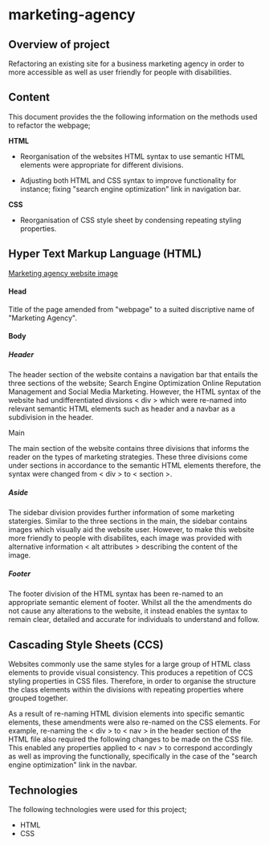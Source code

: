 # marketing-agency

## Overview of project

Refactoring an existing site for a business marketing agency in order to more accessible as well as user friendly for people with disabilities.

## Content

This document provides the the following information on the methods used to refactor the webpage;

**HTML**

- Reorganisation of the websites HTML syntax to use semantic HTML elements were appropriate for different divisions.

- Adjusting both HTML and CSS syntax to improve functionality for instance; fixing "search engine optimization" link in navigation bar.

**CSS**

- Reorganisation of CSS style sheet by condensing repeating styling properties.

## Hyper Text Markup Language (HTML)

[Marketing agency website image ](../assets/images/marketing-agency-image.jpeg)

#### Head

Title of the page amended from "webpage" to a suited discriptive name of "Marketing Agency".

#### Body

##### Header

The header section of the website contains a navigation bar that entails the three sections of the website; Search Engine Optimization Online Reputation Management and Social Media Marketing. However, the HTML syntax of the website had undifferentiated divsions < div > which were re-named into relevant semantic HTML elements such as header and a navbar as a subdivision in the header.

Main

The main section of the website contains three divisions that informs the reader on the types of marketing strategies. These three divisions come under sections in accordance to the semantic HTML elements therefore, the syntax were changed from < div > to < section >.

##### Aside

The sidebar division provides further information of some marketing statergies. Similar to the three sections in the main, the sidebar contains images which visually aid the website user. However, to make this website more friendly to people with disabilites, each image was provided with alternative information < alt attributes > describing the content of the image.

##### Footer

The footer division of the HTML syntax has been re-named to an appropriate semantic element of footer. Whilst all the the amendments do not cause any alterations to the website, it instead enables the syntax to remain clear, detailed and accurate for individuals to understand and follow.

## Cascading Style Sheets (CCS)

Websites commonly use the same styles for a large group of HTML class elements to provide visual consistency. This produces a repetition of CCS styling properties in CSS files. Therefore, in order to organise the structure the class elements within the divisions with repeating properties where grouped together.

As a result of re-naming HTML division elements into specific semantic elements, these amendments were also re-named on the CSS elements. For example, re-naming the < div > to < nav > in the header section of the HTML file also required the following changes to be made on the CSS file. This enabled any properties applied to < nav > to correspond accordingly as well as improving the functionally, specifically in the case of the "search engine optimization" link in the navbar.

## Technologies

The following technologies were used for this project;

- HTML
- CSS
